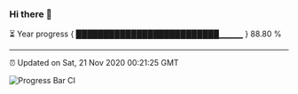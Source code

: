 ### Hi there 👋

⏳ Year progress { ██████████████████████████▁▁▁▁ } 88.80 %

---

⏰ Updated on Sat, 21 Nov 2020 00:21:25 GMT

![Progress Bar CI](https://github.com/liununu/liununu/workflows/Progress%20Bar%20CI/badge.svg)
